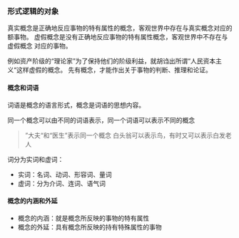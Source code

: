 ### 形式逻辑的对象
 
 真实概念是正确地反应事物的特有属性的概念，客观世界中存在与真实概念对应的额事物。
 虚假概念是没有正确地反应事物的特有属性概念，客观世界中不存在与虚假概念
 对应的事物。



 例如资产阶级的“理论家”为了保持他们的阶级利益，就胡诌出所谓“人民资本主义“这样虚假的概念。
 先有概念，才能作出关于事物的判断、推理和论证。

 #### 概念和词语

 词语是概念的语言形式，概念是词语的思想内容。

 同一个概念可以由不同的词语表示，同一个词语可以表示不同的概念

 > ”大夫“和“医生”表示同一个概念 
 > 白头翁可以表示鸟，有时又可以表示白发老人
 

 词分为实词和虚词：
 * 实词：名词、动词、形容词、量词
 * 虚词：分为介词、连词、语气词

#### 概念的内涵和外延

- 概念的内涵：就是概念所反映的事物的特有属性
- 概念的外延：具有概念所反映的持有特殊属性的事物





